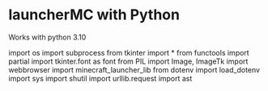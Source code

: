 # launcherMC with Python

Works with python 3.10

import os
import subprocess
from tkinter import *
from functools import partial
import tkinter.font as font
from PIL import Image, ImageTk
import webbrowser
import minecraft_launcher_lib
from dotenv import load_dotenv
import sys
import shutil
import urllib.request
import ast
